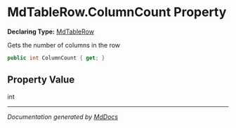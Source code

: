 # MdTableRow.ColumnCount Property

**Declaring Type:** [MdTableRow](../index.md)

Gets the number of columns in the row

```csharp
public int ColumnCount { get; }
```

## Property Value

int

___

*Documentation generated by [MdDocs](https://github.com/ap0llo/mddocs)*
